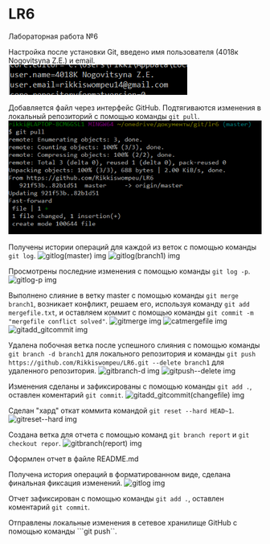 # LR6
Лабораторная работа №6

Настройка после установки Git, введено имя пользователя (4018к Nogovitsyna Z.E.) и email.
![username img](pic/username.png)

Добавляется файл через интерфейс GitHub. Подтягиваются изменения в локальный репозиторий с помощью команды ```git pull```.
![gitpull img](pic/gitpull.png)

Получены истории операций для каждой из веток с помощью команды ```git log```.
![gitlog(master) img](gitlog(master).png)
![gitlog(branch1) img](gitlog(branch1).png)

Просмотрены последние изменения с помощью команды ```git log -p```.
![gitlog-p img](gitlog-p.png)

Выполнено слияние в ветку master с помощью команды ```git merge branch1```, возникает конфликт, решаем его, используя команду ```git add mergefile.txt```, и оставляем коммит с помощью команды ```git commit -m "mergefile conflict solved"```.
![gitmerge img](gitmerge.png)
![catmergefile img](catmergefile.png)
![gitadd_gitcommit img](gitadd_gitcommit.png)

Удалена побочная ветка после успешного слияния с помощью команды ```git branch -d branch1``` для локального репозитория и команды ```git push https://github.com/Rikkiswompeu/LR6.git --delete branch1``` для удаленного репозитория.
![gitbranch-d img](gitbranch-d.png)
![gitpush--delete img](gitpush--delete.png)

Изменения сделаны и зафиксированы с помощью команды ```git add .```, оставлен коментарий ```git commit```.
![gitadd_gitcommit(changefile) img](gitadd_gitcommit(changefile).png)

Сделан "хард" откат коммита командой ```git reset --hard HEAD~1```.
![gitreset--hard img](gitreset--hard.png)

Создана ветка для отчета с помощью команд ```git branch report``` и ```git checkout repor```.
![gitbranch(report) img](gitbranch(report).png)

Оформлен отчет в файле README.md 

Получена история операций в форматированном виде, сделана финальная фиксация изменений.
![gitlog img](gitlog.png)

Отчет зафиксирован с помощью команды ```git add .```, оставлен коментарий ```git commit```.

Отправлены локальные изменения в сетевое хранилище GitHub с помощью команды ```git push``.
